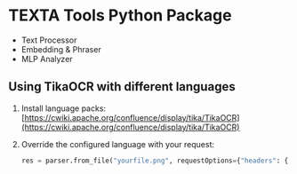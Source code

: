 # TEXTA Tools Python Package

* Text Processor
* Embedding & Phraser
* MLP Analyzer

## Using TikaOCR with different languages
1. Install language packs: [https://cwiki.apache.org/confluence/display/tika/TikaOCR](https://cwiki.apache.org/confluence/display/tika/TikaOCR)
2. Override the configured language with your request:

    ``` python
    res = parser.from_file("yourfile.png", requestOptions={"headers": {"X-Tika-OCRLanguage": "est+eng+rus"}})
    ```
